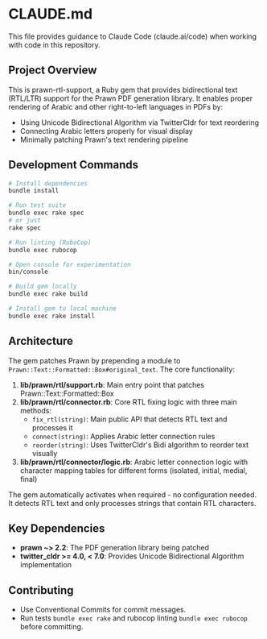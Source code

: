 # CLAUDE.md

This file provides guidance to Claude Code (claude.ai/code) when working with code in this repository.

## Project Overview

This is prawn-rtl-support, a Ruby gem that provides bidirectional text (RTL/LTR) support for the Prawn PDF generation library. It enables proper rendering of Arabic and other right-to-left languages in PDFs by:
- Using Unicode Bidirectional Algorithm via TwitterCldr for text reordering
- Connecting Arabic letters properly for visual display
- Minimally patching Prawn's text rendering pipeline

## Development Commands

```bash
# Install dependencies
bundle install

# Run test suite
bundle exec rake spec
# or just
rake spec

# Run linting (RuboCop)
bundle exec rubocop

# Open console for experimentation
bin/console

# Build gem locally
bundle exec rake build

# Install gem to local machine
bundle exec rake install
```

## Architecture

The gem patches Prawn by prepending a module to `Prawn::Text::Formatted::Box#original_text`. The core functionality:

1. **lib/prawn/rtl/support.rb**: Main entry point that patches Prawn::Text::Formatted::Box
2. **lib/prawn/rtl/connector.rb**: Core RTL fixing logic with three main methods:
   - `fix_rtl(string)`: Main public API that detects RTL text and processes it
   - `connect(string)`: Applies Arabic letter connection rules
   - `reorder(string)`: Uses TwitterCldr's Bidi algorithm to reorder text visually
3. **lib/prawn/rtl/connector/logic.rb**: Arabic letter connection logic with character mapping tables for different forms (isolated, initial, medial, final)

The gem automatically activates when required - no configuration needed. It detects RTL text and only processes strings that contain RTL characters.

## Key Dependencies

- **prawn ~> 2.2**: The PDF generation library being patched
- **twitter_cldr >= 4.0, < 7.0**: Provides Unicode Bidirectional Algorithm implementation

## Contributing

- Use Conventional Commits for commit messages.
- Run tests `bundle exec rake` and rubocop linting `bundle exec rubocop` before committing.
